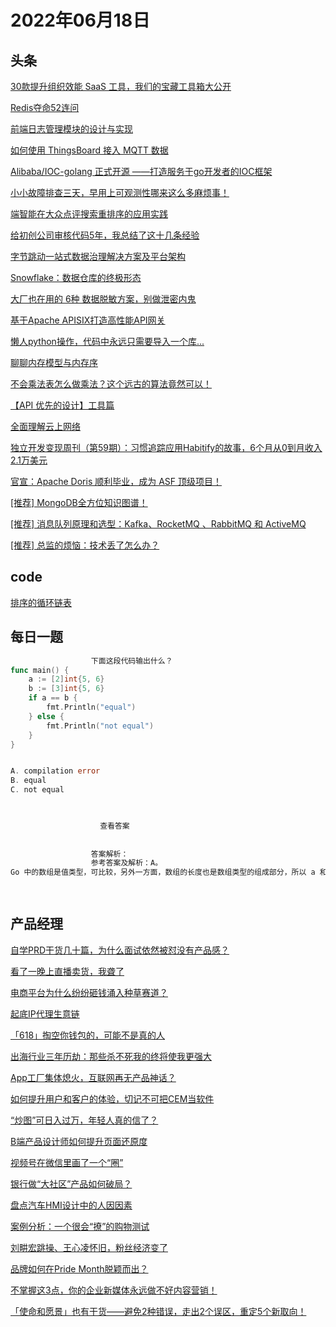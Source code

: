 # 2022年06月18日
## 头条

[30款提升组织效能 SaaS 工具，我们的宝藏工具箱大公开](https://toutiao.io/k/r64b4s8)

[Redis夺命52连问](https://toutiao.io/k/he3fzao)

[前端日志管理模块的设计与实现](https://toutiao.io/k/3vvmeex)

[如何使用 ThingsBoard 接入 MQTT 数据](https://toutiao.io/k/kuubxbf)

[Alibaba/IOC-golang 正式开源 ——打造服务于go开发者的IOC框架](https://toutiao.io/k/x3yy1c6)

[小小故障排查三天，早用上可观测性哪来这么多麻烦事！](https://toutiao.io/k/y56da2n)

[端智能在大众点评搜索重排序的应用实践](https://toutiao.io/k/7wlxj5b)

[给初创公司审核代码5年，我总结了这十几条经验](https://toutiao.io/k/chrvbnj)

[字节跳动一站式数据治理解决方案及平台架构](https://toutiao.io/k/72eo0la)

[Snowflake：数据仓库的终极形态](https://toutiao.io/k/21e08gi)

[大厂也在用的 6种 数据脱敏方案，别做泄密内鬼](https://toutiao.io/k/071zwfj)

[基于Apache APISIX打造高性能API网关](https://toutiao.io/k/htul6gb)

[懒人python操作，代码中永远只需要导入一个库...](https://toutiao.io/k/tuj4wrt)

[聊聊内存模型与内存序](https://toutiao.io/k/broj9m6)

[不会乘法表怎么做乘法？这个远古的算法竟然可以！](https://toutiao.io/k/ltsi0x1)

[【API 优先的设计】工具篇](https://toutiao.io/k/gwwvql5)

[全面理解云上网络](https://toutiao.io/k/qm41zk6)

[独立开发变现周刊（第59期）：习惯追踪应用Habitify的故事，6个月从0到月收入2.1万美元](https://toutiao.io/k/7sxpwk8)

[官宣：Apache Doris 顺利毕业，成为 ASF 顶级项目！](https://toutiao.io/k/28h01kt)

[[推荐] MongoDB全方位知识图谱！](https://toutiao.io/k/efxw4nr)

[[推荐] 消息队列原理和选型：Kafka、RocketMQ 、RabbitMQ 和 ActiveMQ](https://toutiao.io/k/nuwnwro)

[[推荐] 总监的烦恼：技术丢了怎么办？](https://toutiao.io/k/rzytby1)



## code

[排序的循环链表](https://leetcode.cn/problems/4ueAj6)



## 每日一题

```go
                  下面这段代码输出什么？
func main() {
	a := [2]int{5, 6}
	b := [3]int{5, 6}
	if a == b {
		fmt.Println("equal")
	} else {
		fmt.Println("not equal")
	}
}


A. compilation error
B. equal
C. not equal


                  
                    查看答案
                  
                
                  答案解析：
                  参考答案及解析：A。
Go 中的数组是值类型，可比较，另外一方面，数组的长度也是数组类型的组成部分，所以 a 和 b 是不同的类型，是不能比较的，所以编译错误。

                
```


## 产品经理

[自学PRD干货几十篇，为什么面试依然被怼没有产品感？](http://www.woshipm.com/online/5478822.html)

[看了一晚上直播卖货，我聋了](http://www.woshipm.com/it/5491462.html)

[电商平台为什么纷纷砸钱涌入种草赛道？](http://www.woshipm.com/it/5491335.html)

[起底IP代理生意链](http://www.woshipm.com/it/5489839.html)

[「618」掏空你钱包的，可能不是真的人](http://www.woshipm.com/ai/5491257.html)

[出海行业三年历劫：那些杀不死我的终将使我更强大](http://www.woshipm.com/chuangye/5490421.html)

[App工厂集体熄火，互联网再无产品神话？](http://www.woshipm.com/it/5491332.html)

[如何提升用户和客户的体验，切记不可把CEM当软件](http://www.woshipm.com/user-research/5489354.html)

[“炒图”可日入过万，年轻人真的信了？](http://www.woshipm.com/it/5491183.html)

[B端产品设计师如何提升页面还原度](http://www.woshipm.com/pd/5490888.html)

[视频号在微信里画了一个“圈”](http://www.woshipm.com/it/5490804.html)

[银行做“大社区”产品如何破局？](http://www.woshipm.com/pd/5491117.html)

[盘点汽车HMI设计中的人因因素](http://www.woshipm.com/ucd/5490010.html)

[案例分析：一个很会“撩”的购物测试](http://www.woshipm.com/evaluating/5490942.html)

[刘畊宏跳操、王心凌怀旧，粉丝经济变了](http://www.woshipm.com/it/5490593.html)

[品牌如何在Pride Month脱颖而出？](http://www.woshipm.com/marketing/5488940.html)

[不掌握这3点，你的企业新媒体永远做不好内容营销！](http://www.woshipm.com/operate/5489678.html)

[「使命和愿景」也有干货——避免2种错误，走出2个误区，重定5个新取向！](http://www.woshipm.com/marketing/5488576.html)


